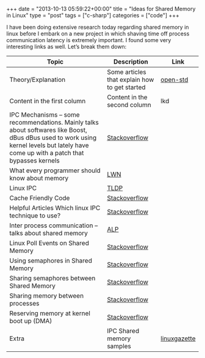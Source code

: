 +++
date = "2013-10-13 05:59:22+00:00"
title = "Ideas for Shared Memory in Linux"
type = "post"
tags = ["c-sharp"]
categories = ["code"]
+++

I have been doing extensive research today regarding shared memory in linux before I embark on a new project in which shaving time off process communication latency is extremely important. I found some very interesting links as well. Let’s break them down:

Topic | Description | Link
------------ | ------------- | -------------
Theory/Explanation | Some articles that explain how to get started | [open-std](http://www.open-std.org/jtc1/sc22/wg21/docs/papers/2006/n2044.html) 
Content in the first column | Content in the second column | lkd
 | IPC Mechanisms – some recommendations. Mainly talks about softwares like Boost, dBus dBus used to work using kernel levels but lately have come up with a patch that bypasses kernels | [Stackoverflow](http://stackoverflow.com/questions/1906166/inter-process-communication-recommendation)
 | What every programmer should know about memory |	[LWN](http://lwn.net/Articles/255364/)
 | Linux IPC | [TLDP](http://www.tldp.org/LDP/tlk/ipc/ipc.html)
 | Cache Friendly Code  | [Stackoverflow](http://stackoverflow.com/questions/16699247/what-is-cache-friendly-code/16699282#16699282)
 | Helpful Articles 	Which linux IPC technique to use? | [Stackoverflow](http://stackoverflow.com/questions/2281204/which-linux-ipc-technique-to-use)
 | Inter process communication – talks about shared memory | [ALP](http://www.advancedlinuxprogramming.com/alp-folder/alp-ch05-ipc.pdf)
 | Linux Poll Events on Shared Memory | [Stackoverflow](http://stackoverflow.com/questions/11470322/cause-a-linux-poll-event-on-a-shared-memory-file)
 | Using semaphores in Shared Memory | [Stackoverflow](http://stackoverflow.com/questions/10772860/semaphores-and-shared-memory-in-linux)
 | Sharing semaphores between Shared Memory | [Stackoverflow](http://stackoverflow.com/questions/8359322/how-to-share-semaphores-between-processes-using-shared-memory?rq=1)
 | Sharing memory between processes | [Stackoverflow](http://stackoverflow.com/questions/11583281/sharing-memory-between-two-processes)
 | Reserving memory at kernel boot up (DMA) | [Stackoverflow](http://stackoverflow.com/questions/647783/direct-memory-access-in-linux?rq=1)
Extra | IPC Shared memory samples | [linuxgazette](http://linuxgazette.net/104/ramankutty.html) 

